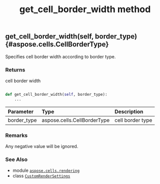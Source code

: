 ﻿---
title: get_cell_border_width method
second_title: Aspose.Cells for Python via .NET API References
description: 
type: docs
weight: 20
url: /aspose.cells.rendering/customrendersettings/get_cell_border_width/
is_root: false
---

## get_cell_border_width(self, border_type) {#aspose.cells.CellBorderType}

Specifies cell border width according to border type.


### Returns 


cell border width


```python

def get_cell_border_width(self, border_type):
    ...
```


| Parameter | Type | Description |
| :- | :- | :- |
| border_type | aspose.cells.CellBorderType | cell border type |
### Remarks

Any negative value will be ignored.


### See Also
* module [`aspose.cells.rendering`](../../)
* class [`CustomRenderSettings`](/cells/python-net/aspose.cells.rendering/customrendersettings)
